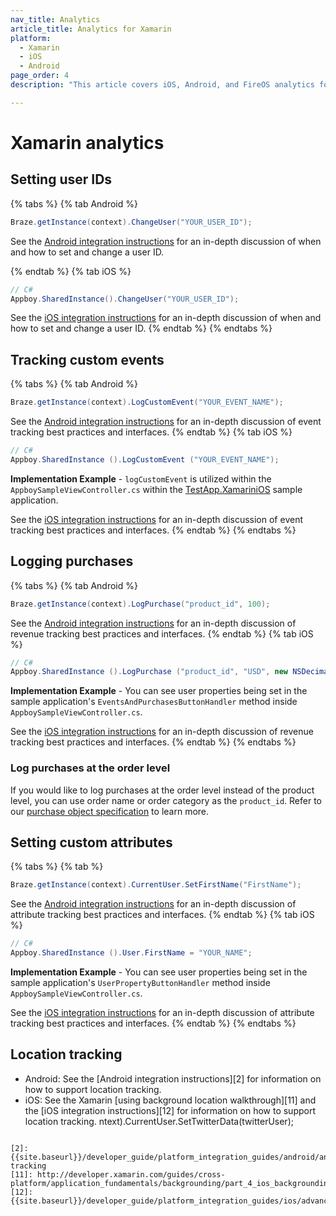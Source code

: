 ```yaml
---
nav_title: Analytics
article_title: Analytics for Xamarin
platform: 
  - Xamarin
  - iOS
  - Android
page_order: 4
description: "This article covers iOS, Android, and FireOS analytics for the Xamarin platform."

---
```

 
# Xamarin analytics

## Setting user IDs

{% tabs %}
{% tab Android %}
```csharp
Braze.getInstance(context).ChangeUser("YOUR_USER_ID");
```

See the [Android integration instructions]({{site.baseurl}}/developer_guide/platform_integration_guides/android/analytics/setting_user_ids/) for an in-depth discussion of when and how to set and change a user ID.

{% endtab %}
{% tab iOS %}
```csharp
// C#
Appboy.SharedInstance().ChangeUser("YOUR_USER_ID");
```

See the [iOS integration instructions]({{site.baseurl}}/developer_guide/platform_integration_guides/ios/analytics/setting_user_ids/) for an in-depth discussion of when and how to set and change a user ID.
{% endtab %}
{% endtabs %}

## Tracking custom events
{% tabs %}
{% tab Android %}
```csharp
Braze.getInstance(context).LogCustomEvent("YOUR_EVENT_NAME");
```

See the [Android integration instructions]({{site.baseurl}}/developer_guide/platform_integration_guides/android/initial_sdk_setup/android_sdk_integration/) for an in-depth discussion of event tracking best practices and interfaces.
{% endtab %}
{% tab iOS %}
```csharp
// C#
Appboy.SharedInstance ().LogCustomEvent ("YOUR_EVENT_NAME");
```

**Implementation Example** - `logCustomEvent` is utilized within the `AppboySampleViewController.cs` within the [TestApp.XamariniOS](https://github.com/Appboy/appboy-xamarin-bindings/tree/master/appboy-component/samples/ios-unified/TestApp.XamariniOS) sample application.

See the [iOS integration instructions]({{site.baseurl}}/developer_guide/platform_integration_guides/ios/analytics/tracking_custom_events/) for an in-depth discussion of event tracking best practices and interfaces.
{% endtab %}
{% endtabs %}

## Logging purchases
{% tabs %}
{% tab Android %}
```csharp
Braze.getInstance(context).LogPurchase("product_id", 100);
```

See the [Android integration instructions]({{site.baseurl}}/developer_guide/platform_integration_guides/android/analytics/logging_purchases/#logging-purchases=) for an in-depth discussion of revenue tracking best practices and interfaces.
{% endtab %}
{% tab iOS %}
```csharp
// C#
Appboy.SharedInstance ().LogPurchase ("product_id", "USD", new NSDecimalNumber("10"));
```

**Implementation Example** - You can see user properties being set in the sample application's `EventsAndPurchasesButtonHandler` method inside `AppboySampleViewController.cs`.

See the [iOS integration instructions]({{site.baseurl}}/developer_guide/platform_integration_guides/ios/analytics/logging_purchases/) for an in-depth discussion of revenue tracking best practices and interfaces.
{% endtab %}
{% endtabs %}

### Log purchases at the order level
If you would like to log purchases at the order level instead of the product level, you can use order name or order category as the `product_id`. Refer to our [purchase object specification]({{site.baseurl}}/api/objects_filters/purchase_object/#product-id-naming-conventions) to learn more. 

## Setting custom attributes
{% tabs %}
{% tab %}
```csharp
Braze.getInstance(context).CurrentUser.SetFirstName("FirstName");
```

See the [Android integration instructions]({{site.baseurl}}/developer_guide/platform_integration_guides/android/analytics/setting_custom_attributes/) for an in-depth discussion of attribute tracking best practices and interfaces.
{% endtab %}
{% tab iOS %}

```csharp
// C#
Appboy.SharedInstance ().User.FirstName = "YOUR_NAME";
```

**Implementation Example** - You can see user properties being set in the sample application's `UserPropertyButtonHandler` method inside `AppboySampleViewController.cs`.

See the [iOS integration instructions]({{site.baseurl}}/developer_guide/platform_integration_guides/ios/analytics/setting_custom_attributes/) for an in-depth discussion of attribute tracking best practices and interfaces.
{% endtab %}
{% endtabs %}

## Location tracking

- Android: See the [Android integration instructions][2] for information on how to support location tracking.
- iOS: See the Xamarin [using background location walkthrough][11] and the [iOS integration instructions][12] for information on how to support location tracking.
ntext).CurrentUser.SetTwitterData(twitterUser);
```

[2]: {{site.baseurl}}/developer_guide/platform_integration_guides/android/analytics/location_tracking/#location-tracking
[11]: http://developer.xamarin.com/guides/cross-platform/application_fundamentals/backgrounding/part_4_ios_backgrounding_walkthroughs/location_walkthrough/
[12]: {{site.baseurl}}/developer_guide/platform_integration_guides/ios/advanced_use_cases/locations_and_geofences/
